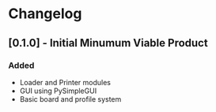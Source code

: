 # Changelog

## [0.1.0] - Initial Minumum Viable Product
### Added
- Loader and Printer modules
- GUI using PySimpleGUI
- Basic board and profile system
